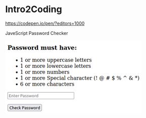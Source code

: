 # Intro2Coding

https://codepen.io/pen/?editors=1000


JaveScript Password Checker

![Alt JaveScript-Password-Checker](imgs/password_checker.png)